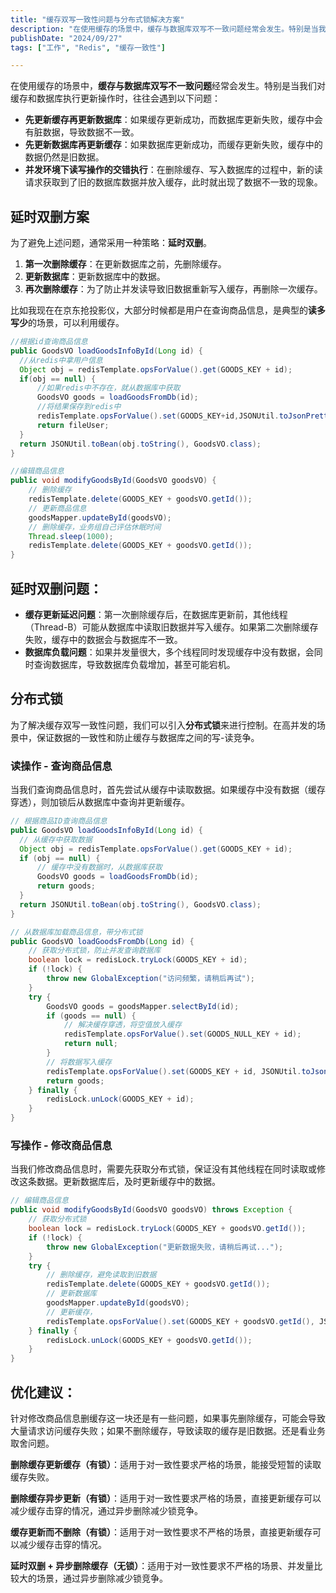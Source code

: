 ```yaml
---
title: "缓存双写一致性问题与分布式锁解决方案"
description: "在使用缓存的场景中，缓存与数据库双写不一致问题经常会发生。特别是当我们对缓存和数据库执行更新操作时，往往会遇到以下问题"
publishDate: "2024/09/27"
tags: ["工作", "Redis", "缓存一致性"]

---
```


在使用缓存的场景中，**缓存与数据库双写不一致问题**经常会发生。特别是当我们对缓存和数据库执行更新操作时，往往会遇到以下问题：

- **先更新缓存再更新数据库**：如果缓存更新成功，而数据库更新失败，缓存中会有脏数据，导致数据不一致。
- **先更新数据库再更新缓存**：如果数据库更新成功，而缓存更新失败，缓存中的数据仍然是旧数据。
- **并发环境下读写操作的交错执行**：在删除缓存、写入数据库的过程中，新的读请求获取到了旧的数据库数据并放入缓存，此时就出现了数据不一致的现象。

## 延时双删方案

为了避免上述问题，通常采用一种策略：**延时双删**。

1. **第一次删除缓存**：在更新数据库之前，先删除缓存。
2. **更新数据库**：更新数据库中的数据。
3. **再次删除缓存**：为了防止并发读导致旧数据重新写入缓存，再删除一次缓存。



比如我现在在京东抢投影仪，大部分时候都是用户在查询商品信息，是典型的**读多写少**的场景，可以利用缓存。

```java
//根据id查询商品信息  
public GoodsVO loadGoodsInfoById(Long id) {
  //从redis中拿用户信息
  Object obj = redisTemplate.opsForValue().get(GOODS_KEY + id);
  if(obj == null) {
      //如果redis中不存在，就从数据库中获取
      GoodsVO goods = loadGoodsFromDb(id);
      //将结果保存到redis中
      redisTemplate.opsForValue().set(GOODS_KEY+id,JSONUtil.toJsonPrettyStr(goods));
      return fileUser;
  }
  return JSONUtil.toBean(obj.toString(), GoodsVO.class);
}

```

```java
//编辑商品信息
public void modifyGoodsById(GoodsVO goodsVO) {
    // 删除缓存
    redisTemplate.delete(GOODS_KEY + goodsVO.getId());
    // 更新商品信息
    goodsMapper.updateById(goodsVO);
    // 删除缓存，业务组自己评估休眠时间
    Thread.sleep(1000);
    redisTemplate.delete(GOODS_KEY + goodsVO.getId());
}

```

## 延时双删问题：

- **缓存更新延迟问题**：第一次删除缓存后，在数据库更新前，其他线程（Thread-B）可能从数据库中读取旧数据并写入缓存。如果第二次删除缓存失败，缓存中的数据会与数据库不一致。
- **数据库负载问题**：如果并发量很大，多个线程同时发现缓存中没有数据，会同时查询数据库，导致数据库负载增加，甚至可能宕机。

## 分布式锁

为了解决缓存双写一致性问题，我们可以引入**分布式锁**来进行控制。在高并发的场景中，保证数据的一致性和防止缓存与数据库之间的写-读竞争。

### 读操作 - 查询商品信息

当我们查询商品信息时，首先尝试从缓存中读取数据。如果缓存中没有数据（缓存穿透），则加锁后从数据库中查询并更新缓存。

```java
// 根据商品ID查询商品信息
public GoodsVO loadGoodsInfoById(Long id) {
  // 从缓存中获取数据
  Object obj = redisTemplate.opsForValue().get(GOODS_KEY + id);
  if (obj == null) {
      // 缓存中没有数据时，从数据库获取
      GoodsVO goods = loadGoodsFromDb(id);
      return goods;
  }
  return JSONUtil.toBean(obj.toString(), GoodsVO.class);
}

// 从数据库加载商品信息，带分布式锁
public GoodsVO loadGoodsFromDb(Long id) {
    // 获取分布式锁，防止并发查询数据库
    boolean lock = redisLock.tryLock(GOODS_KEY + id);
    if (!lock) {
        throw new GlobalException("访问频繁，请稍后再试");
    }
    try {
        GoodsVO goods = goodsMapper.selectById(id);
        if (goods == null) {
            // 解决缓存穿透，将空值放入缓存
            redisTemplate.opsForValue().set(GOODS_NULL_KEY + id);
            return null;
        }
        // 将数据写入缓存
        redisTemplate.opsForValue().set(GOODS_KEY + id, JSONUtil.toJsonPrettyStr(goods));
        return goods;
    } finally {
        redisLock.unLock(GOODS_KEY + id);
    }
}

```

### 写操作 - 修改商品信息

当我们修改商品信息时，需要先获取分布式锁，保证没有其他线程在同时读取或修改这条数据。更新数据库后，及时更新缓存中的数据。

```java
// 编辑商品信息
public void modifyGoodsById(GoodsVO goodsVO) throws Exception {
    // 获取分布式锁
    boolean lock = redisLock.tryLock(GOODS_KEY + goodsVO.getId());
    if (!lock) {
        throw new GlobalException("更新数据失败，请稍后再试...");
    }
    try {
        // 删除缓存，避免读取到旧数据
        redisTemplate.delete(GOODS_KEY + goodsVO.getId());
        // 更新数据库
        goodsMapper.updateById(goodsVO);
        // 更新缓存，
        redisTemplate.opsForValue().set(GOODS_KEY + goodsVO.getId(), JSONUtil.toJsonPrettyStr(goodsVO));
    } finally {
        redisLock.unLock(GOODS_KEY + goodsVO.getId());
    }
}

```

## 优化建议：

针对修改商品信息删缓存这一块还是有一些问题，如果事先删除缓存，可能会导致大量请求访问缓存失败；如果不删除缓存，导致读取的缓存是旧数据。还是看业务取舍问题。

**删除缓存更新缓存（有锁）**：适用于对一致性要求严格的场景，能接受短暂的读取缓存失败。

**删除缓存异步更新（有锁）**：适用于对一致性要求严格的场景，直接更新缓存可以减少缓存击穿的情况，通过异步删除减少锁竞争。

**缓存更新而不删除（有锁）**：适用于对一致性要求不严格的场景，直接更新缓存可以减少缓存击穿的情况。

**延时双删 + 异步删除缓存（无锁）**：适用于对一致性要求不严格的场景、并发量比较大的场景，通过异步删除减少锁竞争。





  







